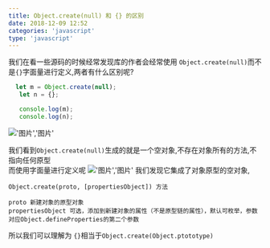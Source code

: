 ```yaml
---
title: Object.create(null) 和 {} 的区别 
date: 2018-12-09 12:52
categories: 'javascript'
type: 'javascript'
---
```


我们在看一些源码的时候经常发现库的作者会经常使用 `Object.create(null)`而不是`{}`字面量进行定义,两者有什么区别呢?
```javascript
  let m = Object.create(null);
   let n = {};

   console.log(m);
   console.log(n);
```
!['图片','图片'](https://user-gold-cdn.xitu.io/2018/12/7/16787f5aa3199c77?imageView2/0/w/1280/h/960/format/webp/ignore-error/1) 

我们看到`Object.create(null)`生成的就是一个空对象,不存在对象所有的方法,不指向任何原型<br>
而使用字面量进行定义呢
!['图片','图片'](https://user-gold-cdn.xitu.io/2018/12/7/16787f516f31bdef?imageView2/0/w/1280/h/960/format/webp/ignore-error/1) 
我们发现它集成了对象原型的空对象,

```
Object.create(proto, [propertiesObject]) 方法

proto 新建对象的原型对象
propertiesObject 可选，添加到新建对象的属性（不是原型链的属性），默认可枚举，参数对应Object.defineProperties的第二个参数
```

所以我们可以理解为 `{}`相当于`Object.create(Object.ptototype)`

